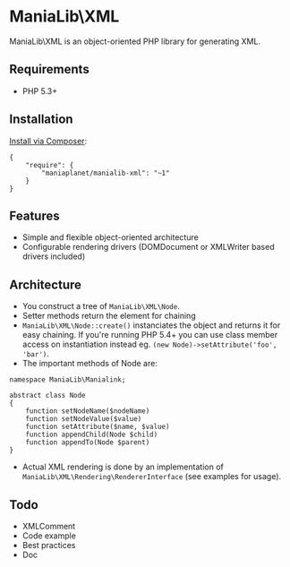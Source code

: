 ManiaLib\XML
===================================================

ManiaLib\XML is an object-oriented PHP library for generating XML.

Requirements
-----------------------------

 * PHP 5.3+

Installation
-----------------------------

[Install via Composer](https://getcomposer.org/):

```
{
	"require": {
        "maniaplanet/manialib-xml": "~1"
    }
}
```

Features
-----------------------------
 * Simple and flexible object-oriented architecture
 * Configurable rendering drivers (DOMDocument or XMLWriter based drivers included)
 
Architecture
-----------------------------

 * You construct a tree of `ManiaLib\XML\Node`.
 * Setter methods return the element for chaining
 * `ManiaLib\XML\Node::create()` instanciates the object and returns it for easy chaining. 
If you're running PHP 5.4+ you can use class member access on instantiation instead eg. 
`(new Node)->setAttribute('foo', 'bar')`.
 * The important methods of Node are:

```
namespace ManiaLib\Manialink;

abstract class Node
{
	function setNodeName($nodeName)
	function setNodeValue($value)
	function setAttribute($name, $value)
	function appendChild(Node $child)
	function appendTo(Node $parent)
}
```
 * Actual XML rendering is done by an implementation of `ManiaLib\XML\Rendering\RendererInterface` (see examples for usage).

Todo
-----------------------------
 * XMLComment
 * Code example
 * Best practices
 * Doc
 


